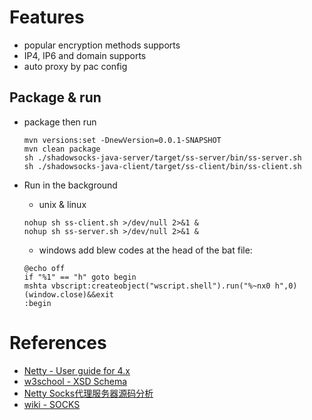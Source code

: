 
# Features

* popular encryption methods supports
* IP4, IP6 and domain supports
* auto proxy by pac config

## Package & run

* package then run

    ```
    mvn versions:set -DnewVersion=0.0.1-SNAPSHOT
    mvn clean package
    sh ./shadowsocks-java-server/target/ss-server/bin/ss-server.sh
    sh ./shadowsocks-java-client/target/ss-client/bin/ss-client.sh
    ```

* Run in the background

    - unix & linux

    ```Shell
    nohup sh ss-client.sh >/dev/null 2>&1 &
    nohup sh ss-server.sh >/dev/null 2>&1 &
    ```
    - windows
    add blew codes at the head of the bat file:

    ```Bat
    @echo off 
    if "%1" == "h" goto begin 
    mshta vbscript:createobject("wscript.shell").run("%~nx0 h",0)(window.close)&&exit 
    :begin 
    ```

# References

* [Netty - User guide for 4.x](http://netty.io/wiki/user-guide-for-4.x.html)
* [w3school - XSD Schema](http://www.w3school.com.cn/schema/index.asp)
* [Netty Socks代理服务器源码分析](https://alwayswithme.github.io/jekyll/update/2015/07/25/netty-socksproxy-detail.html)
* [wiki - SOCKS](https://en.wikipedia.org/wiki/SOCKS)


